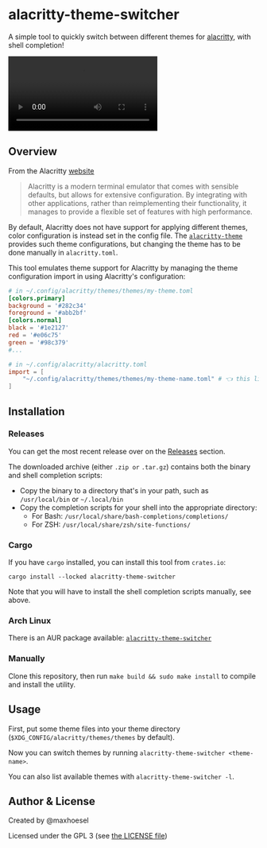 # alacritty-theme-switcher

A simple tool to quickly switch between different themes for [alacritty](https://alacritty.org/index.html), with shell completion!

![./media/demo.mp4](./media/demo.mp4)

## Overview

From the Alacritty [website](https://alacritty.org/index.html)

> Alacritty is a modern terminal emulator that comes with sensible defaults, but allows for extensive configuration. By integrating with other applications, rather than reimplementing their functionality, it manages to provide a flexible set of features with high performance.

By default, Alacritty does not have support for applying different themes, color configuration is instead set in the config file.
The [`alacritty-theme`](https://github.com/alacritty/alacritty-theme) provides such theme configurations, but changing the theme has to be done manually in `alacritty.toml`.

This tool emulates theme support for Alacritty by managing the theme configuration import in using Alacritty's configuration:

```toml
# in ~/.config/alacritty/themes/themes/my-theme.toml
[colors.primary]
background = '#282c34'
foreground = '#abb2bf'
[colors.normal]
black = '#1e2127'
red = '#e06c75'
green = '#98c379'
#...

# in ~/.config/alacritty/alacritty.toml
import = [
    "~/.config/alacritty/themes/themes/my-theme-name.toml" # 👈 this line is added and managed by alacritty-theme-switcher
]
```

## Installation

### Releases

You can get the most recent release over on the [Releases](https://github.com/spacebird-dev/metallb-dyn6/releases/latest) section.

The downloaded archive (either `.zip or` `.tar.gz`) contains both the binary and shell completion scripts:

- Copy the binary to a directory that's in your path, such as `/usr/local/bin` or `~/.local/bin`
- Copy the completion scripts for your shell into the appropriate directory:
    - For Bash: `/usr/local/share/bash-completions/completions/`
    - For ZSH: `/usr/local/share/zsh/site-functions/`

### Cargo

If you have `cargo` installed, you can install this tool from `crates.io`:

`cargo install --locked alacritty-theme-switcher`

Note that you will have to install the shell completion scripts manually, see above.

### Arch Linux

There is an AUR package available: [`alacritty-theme-switcher`](https://aur.archlinux.org/packages/alacritty-theme-switcher)

### Manually

Clone this repository, then run `make build && sudo make install` to compile and install the utility.

## Usage

First, put some theme files into your theme directory (`$XDG_CONFIG/alacritty/themes/themes` by default).

Now you can switch themes by running `alacritty-theme-switcher <theme-name>`.

You can also list available themes with `alacritty-theme-switcher -l`.

## Author & License

Created by @maxhoesel

Licensed under the GPL 3 (see [the LICENSE file](./LICENSE))
